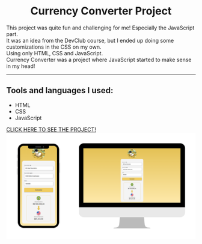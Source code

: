 <h1 align="center">Currency Converter Project</h1>
<p>This project was quite fun and challenging for me! Especially the JavaScript part.
<br>
It was an idea from the DevClub course, but I ended up doing some customizations in the CSS on my own.
<br>
Using only HTML, CSS and JavaScript.
<br>
Currency Converter was a project where JavaScript started to make sense in my head!</p>
<hr>
<h2>Tools and languages ​​I used:</h2>
<ul>
  <li>HTML</li>
  <li>CSS</li>
  <li>JavaScript</li>
</ul>
<a href="https://crixsanti.github.io/currency-converter/" target="_blank">CLICK HERE TO SEE THE PROJECT!</a>
<img src="https://raw.githubusercontent.com/crixsanti/currency-converter/refs/heads/main/assets/currency%20converter.png">
